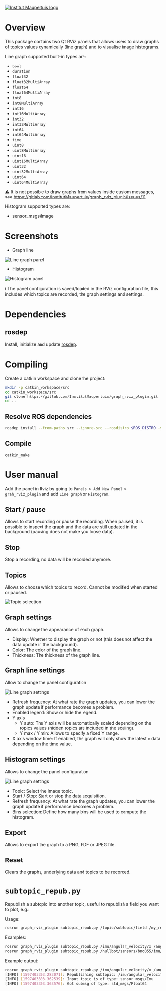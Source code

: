 [![Institut Maupertuis logo](http://www.institutmaupertuis.fr/media/gabarit/logo.png)](http://www.institutmaupertuis.fr)

# Overview
This package contains two Qt RViz panels that allows users to draw graphs of topics values dynamically (line graph) and to visualise image histograms.

Line graph supported built-in types are:
- `bool`
- `duration`
- `float32`
- `float32MultiArray`
- `float64`
- `float64MultiArray`
- `int8`
- `int8MultiArray`
- `int16`
- `int16MultiArray`
- `int32`
- `int32MultiArray`
- `int64`
- `int64MultiArray`
- `time`
- `uint8`
- `uint8MultiArray`
- `uint16`
- `uint16MultiArray`
- `uint32`
- `uint32MultiArray`
- `uint64`
- `uint64MultiArray`

:warning: It is not possible to draw graphs from values inside custom messages, see https://gitlab.com/InstitutMaupertuis/graph_rviz_plugin/issues/11

Histogram supported types are:
- sensor_msgs/Image

# Screenshots
- Graph line

![Line graph panel](documentation/line_graph_panel.png)

- Histogram

![Histogram panel](documentation/histogram_panel.png)

:information_source: The panel configuration is saved/loaded in the RViz configuration file, this includes which topics are recorded, the graph settings and settings.

# Dependencies

## rosdep
Install, initialize and update [rosdep](https://wiki.ros.org/rosdep).

# Compiling
Create a catkin workspace and clone the project:

```bash
mkdir -p catkin_workspace/src
cd catkin_workspace/src
git clone https://gitlab.com/InstitutMaupertuis/graph_rviz_plugin.git
cd ..
```

## Resolve ROS dependencies
```bash
rosdep install --from-paths src --ignore-src --rosdistro $ROS_DISTRO -y
```

## Compile
```bash
catkin_make
```

# User manual
Add the panel in Rviz by going to `Panels > Add New Panel > grah_rviz_plugin` and add `Line graph` or `Histogram`.

## Start / pause
Allows to start recording or pause the recording. When paused, it is possible to inspect the graph and the data are still updated in the background (pausing does not make you loose data).

## Stop
Stop a recording, no data will be recorded anymore.

## Topics
Allows to choose which topics to record. Cannot be modified when started or paused.

![Topic selection](documentation/topic_selection.png)

## Graph settings
Allows to change the appearance of each graph.

- Display: Whether to display the graph or not (this does not affect the data update in the background).
- Color: The color of the graph line.
- Thickness: The thickness of the graph line.

## Graph line settings
Allow to change the panel configuration

![Line graph settings](documentation/line_graph_settings.png)

- Refresh frequency: At what rate the graph updates, you can lower the graph update if performance becomes a problem.
- Enabled legend: Show or hide the legend.
- Y axis
  - Y auto: The Y axis will be automatically scaled depending on the topics values (hidden topics are included in the scaling).
  - Y max / Y min: Allows to specify a fixed Y range.
- X axis window time: If enabled, the graph will only show the latest `x` data depending on the time value.

## Histogram settings
Allows to change the panel configuration

![Line graph settings](documentation/histogram_settings.png)
- Topic: Select the image topic.
- Start / Stop: Start or stop the data acquisition.
- Refresh frequency: At what rate the graph updates, you can lower the graph update if performance becomes a problem.
- Bins selection: Define how many bins will be used to compute the histogram.

## Export
Allows to export the graph to a PNG, PDF or JPEG file.

## Reset
Clears the graphs, underlying data and topics to be recorded.

# `subtopic_repub.py`

Republish a subtopic into another topic, useful to republish a field you want to plot, e.g.:

Usage:
```bash
rosrun graph_rviz_plugin subtopic_repub.py /topic/subtopic/field /my_republished_field [queue_size (default 10)]
```

Examples:
```bash
rosrun graph_rviz_plugin subtopic_repub.py /imu/angular_velocity/x /angular_velocity_x
rosrun graph_rviz_plugin subtopic_repub.py /hullbot/sensors/bno055/imu/angular_velocity_covariance[0] /angular_velocity_covariance_0
```

Example output:
```bash
rosrun graph_rviz_plugin subtopic_repub.py /imu/angular_velocity/x /angular_velocity_x
[INFO] [1597403303.283071]: Republishing subtopic: /imu/angular_velocity/x into topic: /angular_velocity_x (with queue_size: 10)
[INFO] [1597403303.362539]: Input topic is of type: sensor_msgs/Imu
[INFO] [1597403303.363576]: Got submsg of type: std_msgs/Float64
```

